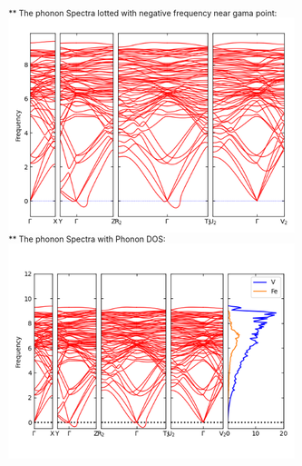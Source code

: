 ** The phonon Spectra lotted with negative frequency near gama point:
![Phonon_Spectra](phonon_spectra.png)
** The phonon Spectra with Phonon DOS:
![Phonon_Spectra With DOS](phonon_spectra_dos.png)
